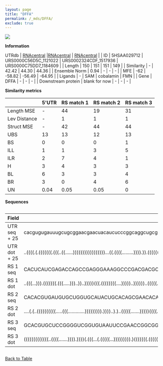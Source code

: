 ```yaml
---
layout: page
title: "DFFA"
permalink: /_mds/DFFA/
exclude: true
---
```




![](../../alns_9.28.22/aln_5HSAA029712_0.956.png?raw=true)


**Information**
<div style="overflow-x:auto;" markdown="block>
| | 5'UTR       | RS match 1   | RS match 2  | RS match 3 |
| ---- | ----------- | ----------- | ----------- | ----------- |
| Link | <a href="http://utrdb.ba.itb.cnr.it/getutr/5HSAA029712/1" target="_blank" rel="noopener noreferrer">UTRdb</a>   | <a href="https://rnacentral.org/rna/URS0000C56D5C/1121022" target="_blank" rel="noopener noreferrer">RNAcentral</a>     |<a href="https://rnacentral.org/rna/URS0002324CDF/1517936" target="_blank" rel="noopener noreferrer">RNAcentral</a>  | <a href="https://rnacentral.org/rna/URS0000C75DD7/1184609" target="_blank" rel="noopener noreferrer">RNAcentral</a>   |
| ID | 5HSAA029712     | URS0000C56D5C_1121022     | URS0002324CDF_1517936     | URS0000C75DD7_1184609     |
| Length | 150     |  151    | 151   |  149    |
| Similarity | - | 42.42 | 44.30 | 44.36 |
| Ensemble Norm | 0.94 | - | - | - |
| MFE | -62 | -58.82 | -56.49 | -64.95 |
| Ligands | - | SAM | cobalamin | FMN |
| Gene | DFFA | - | - | - |
| Downstream protein | blank for now    |    -    | -  | - |
</div>

**Similarity metrics**

| | 5'UTR       | RS match 1   | RS match 2  | RS match 3 |
| ---- | ----------- | ----------- | ----------- | ----------- |
| Length MSE | - | 44 | 19 | 31 |
| Lev Distance | - | 1 | 1 | 1 |
| Struct MSE | - | 42 | 44 | 44 |
| UBS| 13 | 13 | 12 | 13 |
| BS | 0 | 0 | 0 | 1 |
| ILL | 1 | 1 | 3 | 5 |
| ILR | 2 | 7 | 4 | 1 |
| H | 3 | 4 | 3 | 3 |
| BL | 6 | 3 | 3 | 4 |
| BR | 3 | 0 | 4 | 6 |
| UN | 0.04 | 0.05 | 0.05 | 0 |

**Sequences**


<div style="overflow-x:auto;">

<table>
<colgroup>
<col width="30%" />
<col width="70%" />
</colgroup>
<thead>
<tr class="header">
<th>Field</th>
<th>Description</th>
</tr>
</thead>
<tbody>
<tr>
<td markdown="span">UTR seq + 25 </td>
<td markdown="span"> cacgugugauuugcugcggaacgaacuacaucucccggcaggcugcggaagggggucgaguagaaggaccgccgcuccggccucccgcgacuucucgaaggugggcaggucccaccuuguggaggATGGAGGTGACCGGGGACGCCGGGG </td>
</tr>
<tr>
<td markdown="span">UTR dot + 25  </td>
<td markdown="span"> ..((((.(.(((((((.(((..((......)))))))))))))))))...((.((((.........)))).)).(((((((.((((.((((((((((((((((((.....)))))))).))......))))))...)))))).)))))))
</td>
</tr>


<tr>
<td markdown="span">RS 1 seq </td>
<td markdown="span"> CACUCAUCGAGACCAGCCGAGGGAAAGGCCCGACGACGCUGGGGCAACCGCUGCACAUGCAGUAUGGUGCCAACUCCUACAGGGCUGCCCAAGCAGUUCGCAUCUCUUCGAUGCGAGUUGCGGAAAGCAUAAAAGCCCUGACAGAUGAGAG
</td>
</tr>


<tr>
<td markdown="span">RS 1 dot </td>
<td markdown="span"> ..(((...))).(((((((.(((.....)))..))..)))))(((.((((((((....)))))..))))))..(((((.(((((((((((..((((((((((((.....))))))))))))))...))).....))))))..))..)))..
</td>
</tr>


<tr>
<td markdown="span">RS 2 seq </td>
<td markdown="span"> CACACGUGAUGUGCUGGUGCAUACUGCACAGCGAACACAAGCACACCAGUCACAGGGGGAAGCCGGUCGAAAUCCGGCGCUGACCCGCAACGGUGGGUUGCCUCGUCGCGAGGCAGCGAGCCCGAUUACCCAGCGACUGCGUGAGCGGCAC
</td>
</tr>


<tr>
<td markdown="span">RS 2 dot </td>
<td markdown="span"> ....(.(..((((((((((.....(((.............))))))))).))))..).)..(((((.......)))))((((..(((((.((.((((((((((((...)))))))............))))).))..)))).)..))))..
</td>
</tr>


<tr>
<td markdown="span">RS 3 seq </td>
<td markdown="span"> GCACGUGCUCCGGGGUCGGUGUAAUUCCGAACCGGCGGUGAUAGUCCGCGACCCGCGGCCACGGGCCUCCAACCGGAGGUCGGUGGGGCGGUUGAUCUGGUGAAAUUCCAGAACCGACGGUGAAAGUCCGGAUGAGAGGCAGCACGUGC
</td>
</tr>


<tr>
<td markdown="span">RS 3 dot </td>
<td markdown="span"> (((((((((((((..((((.......)))).))))(.(((...(.(((((...))))))))).)(((((((.(((((..(((.((...((((...(((((.......))))))))).)).)))...))))).)).))))))))))))))
</td>
</tr>

</tbody>
</table>


</div>


[Back to Table](../../display)
